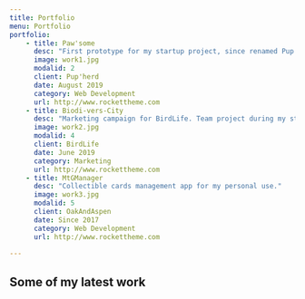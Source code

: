 ```yaml
---
title: Portfolio
menu: Portfolio
portfolio:
    - title: Paw'some
      desc: "First prototype for my startup project, since renamed Pup'herd"
      image: work1.jpg
      modalid: 2
      client: Pup'herd
      date: August 2019
      category: Web Development
      url: http://www.rockettheme.com
    - title: Biodi-vers-City
      desc: "Marketing campaign for BirdLife. Team project during my studies."
      image: work2.jpg
      modalid: 4
      client: BirdLife
      date: June 2019
      category: Marketing
      url: http://www.rockettheme.com
    - title: MtGManager
      desc: "Collectible cards management app for my personal use."
      image: work3.jpg
      modalid: 5
      client: OakAndAspen
      date: Since 2017
      category: Web Development
      url: http://www.rockettheme.com
       
---
```


## Some of my latest work

